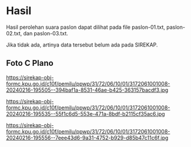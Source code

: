 # Hasil

Hasil perolehan suara paslon dapat dilihat pada file paslon-01.txt, paslon-02.txt, dan paslon-03.txt.

Jika tidak ada, artinya data tersebut belum ada pada SIREKAP.

## Foto C Plano

https://sirekap-obj-formc.kpu.go.id/c10f/pemilu/ppwp/31/72/06/10/01/3172061001008-20240216-195505--394baf1a-8531-46ae-b425-363157bacdf3.jpg

https://sirekap-obj-formc.kpu.go.id/c10f/pemilu/ppwp/31/72/06/10/01/3172061001008-20240216-195535--55f1c6d5-553e-471a-8bdf-b2115cf35ac6.jpg

https://sirekap-obj-formc.kpu.go.id/c10f/pemilu/ppwp/31/72/06/10/01/3172061001008-20240216-195556--7eee43d6-9a31-4752-b929-d85b47c11c6f.jpg
